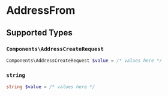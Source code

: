 # AddressFrom


## Supported Types

### `Components\AddressCreateRequest`

```php
Components\AddressCreateRequest $value = /* values here */
```

### `string`

```php
string $value = /* values here */
```

